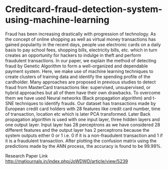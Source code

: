 # Creditcard-fraud-detection-system-using-machine-learning
Fraud has been increasing drastically with progression of technology. As
the concept of online shopping as well as virtual money transactions has
gained popularity in the recent days, people use electronic cards on a
daily basis to pay school fees, shopping bills, electricity bills, etc. which
in turn creates an opportunity for hackers to indulge in theft and perform
fraudulent transactions. In our paper, we explain the method of detecting
fraud by Genetic Algorithm to form a well-organized and dependable
payment system. Here, we make use of machine learning techniques to
create clusters of training data and identify the spending profile of the
cardholder. Many approaches are proposed in previous studies to detect
fraud from MasterCard transactions like: supervised, unsupervised, or
hybrid approaches but all of them have their own drawbacks. To
overcome them we have used Neural networks (Back propagation
algorithm) and t-SNE techniques to identify frauds. Our dataset has
transactions made by European credit card holders with 28 features like
credit card number, time of transaction, location etc which is later PCA
transformed. Later Back propagation algorithm is used with one input
layer, three hidden layers and one output layer. Input layer has 28
perceptrons as we have considered 28 different features and the output
layer has 2 perceptrons because the system outputs either 0 or 1 i.e. 0 if it
is a non-fraudulent transaction and 1 if it is a fraudulent transaction. After
plotting the confusion matrix using the predictions made by the ANN
process, the accuracy is found to be 99.99%.


Research Paper Link
http://matjournals.in/index.php/JoWDWD/article/view/5239
